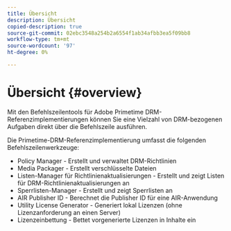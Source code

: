 ```yaml
---
title: Übersicht
description: Übersicht
copied-description: true
source-git-commit: 02ebc3548a254b2a6554f1ab34afbb3ea5f09bb8
workflow-type: tm+mt
source-wordcount: '97'
ht-degree: 0%

---
```


# Übersicht {#overview}

Mit den Befehlszeilentools für Adobe Primetime DRM-Referenzimplementierungen können Sie eine Vielzahl von DRM-bezogenen Aufgaben direkt über die Befehlszeile ausführen.

Die Primetime-DRM-Referenzimplementierung umfasst die folgenden Befehlszeilenwerkzeuge:

* Policy Manager - Erstellt und verwaltet DRM-Richtlinien
* Media Packager - Erstellt verschlüsselte Dateien
* Listen-Manager für Richtlinienaktualisierungen - Erstellt und zeigt Listen für DRM-Richtlinienaktualisierungen an
* Sperrlisten-Manager - Erstellt und zeigt Sperrlisten an
* AIR Publisher ID - Berechnet die Publisher ID für eine AIR-Anwendung
* Utility License Generator - Generiert lokal Lizenzen (ohne Lizenzanforderung an einen Server)
* Lizenzeinbettung - Bettet vorgenerierte Lizenzen in Inhalte ein

